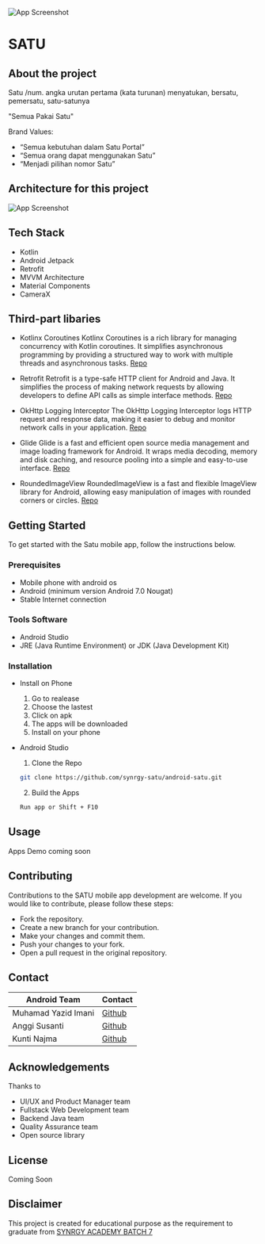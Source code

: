 
![App Screenshot](https://www.httpsimage.com/v2/1e4490c9-cadb-485b-bf20-8f37224dd952.png)


# SATU
## About the project

Satu
/num. angka urutan pertama
(kata turunan) menyatukan, bersatu, pemersatu, satu-satunya

"Semua Pakai Satu"

Brand Values:
- “Semua kebutuhan dalam Satu Portal”
- “Semua orang dapat menggunakan Satu”
- “Menjadi pilihan nomor Satu”


## Architecture for this project

![App Screenshot](https://i.postimg.cc/G2rr8rX2/architecture-MD.jpg)

## Tech Stack
- Kotlin
- Android Jetpack
- Retrofit
- MVVM Architecture
- Material Components
- CameraX

## Third-part libaries

- Kotlinx Coroutines
Kotlinx Coroutines is a rich library for managing concurrency with Kotlin coroutines. It simplifies asynchronous programming by providing a structured way to work with multiple threads and asynchronous tasks.
[Repo](https://github.com/Kotlin/kotlinx.coroutines)

- Retrofit
Retrofit is a type-safe HTTP client for Android and Java. It simplifies the process of making network requests by allowing developers to define API calls as simple interface methods.
[Repo](https://github.com/square/retrofit)

- OkHttp Logging Interceptor
The OkHttp Logging Interceptor logs HTTP request and response data, making it easier to debug and monitor network calls in your application.
[Repo](https://github.com/square/okhttp/tree/master/okhttp-logging-interceptor)

- Glide
Glide is a fast and efficient open source media management and image loading framework for Android. It wraps media decoding, memory and disk caching, and resource pooling into a simple and easy-to-use interface.
[Repo](https://github.com/bumptech/glide)

- RoundedImageView
RoundedImageView is a fast and flexible ImageView library for Android, allowing easy manipulation of images with rounded corners or circles.
[Repo](https://github.com/vinc3m1/RoundedImageView)
## Getting Started
To get started with the Satu mobile app, follow the instructions below.

### Prerequisites
- Mobile phone with android os
- Android (minimum version Android 7.0 Nougat)
- Stable Internet connection

### Tools Software
- Android Studio
- JRE (Java Runtime Environment) or JDK (Java Development Kit)

### Installation
 - Install on Phone
    1. Go to realease
    2. Choose the lastest
    3. Click on apk
    4. The apps will be downloaded
    5. Install on your phone

- Android Studio
    1. Clone the Repo
    ```bash
  git clone https://github.com/synrgy-satu/android-satu.git
    ```

    2. Build the Apps
    ```bash
  Run app or Shift + F10
    ```

 
## Usage
Apps Demo coming soon
## Contributing
Contributions to the SATU mobile app development are welcome. If you would like to contribute, please follow these steps:

- Fork the repository.
- Create a new branch for your contribution.
- Make your changes and commit them.
- Push your changes to your fork.
- Open a pull request in the original repository.
## Contact

| Android Team           | Contact                                                               |
| ----------------- | ------------------------------------------------------------------ |
| Muhamad Yazid Imani | [Github](https://github.com/azidney)  |
| Anggi Susanti | [Github](https://github.com/cnqqi) |
| Kunti Najma | [Github](https://github.com/kuntinajma)  |



## Acknowledgements

Thanks to
- UI/UX and Product Manager team
- Fullstack Web Development team
- Backend Java team 
- Quality Assurance team
- Open source library


## License

Coming Soon


## Disclaimer

This project is created for educational purpose as the requirement to graduate from [SYNRGY ACADEMY BATCH 7](https://www.binaracademy.com/binarx/synrgyacademy)

